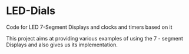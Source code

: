 # LED-Dials
Code for LED 7-Segment Displays and clocks and timers based on it

This project aims at providing various examples of using the 7 - segment Displays and also gives us its implementation.
